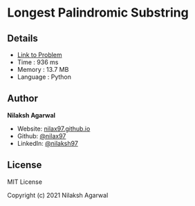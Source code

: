 # Longest Palindromic Substring


## Details

* [Link to Problem](https://leetcode.com/problems/longest-palindromic-substring/)
* Time : 936 ms
* Memory : 13.7 MB
* Language : Python

## Author

**Nilaksh Agarwal**

* Website: [nilax97.github.io](https://nilax97.github.io/)
* Github: [@nilax97](https://github.com/nilax97)
* LinkedIn: [@nilaksh97](https://linkedin.com/in/nilaksh97)

## License

MIT License

Copyright (c) 2021 Nilaksh Agarwal
